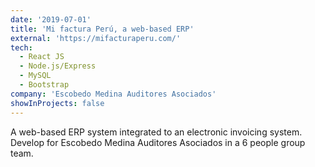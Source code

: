 ```yaml
---
date: '2019-07-01'
title: 'Mi factura Perú, a web-based ERP'
external: 'https://mifacturaperu.com/'
tech:
  - React JS
  - Node.js/Express
  - MySQL
  - Bootstrap
company: 'Escobedo Medina Auditores Asociados'
showInProjects: false
---
```


A web-based ERP system integrated to an electronic invoicing system. Develop for Escobedo Medina Auditores Asociados in a 6 people group team.
